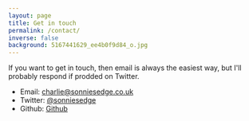 ```yaml
---
layout: page
title: Get in touch
permalink: /contact/
inverse: false
background: 5167441629_ee4b0f9d84_o.jpg
---
```


If you want to get in touch, then email is always the easiest way, but I'll probably respond if prodded on Twitter.

- Email: [charlie@sonniesedge.co.uk](mailto:charlie@sonniesedge.co.uk)
- Twitter: [@sonniesedge](https://twitter.com/sonniesedge)
- Github: [Github](https://github.com/sonniesedge)


